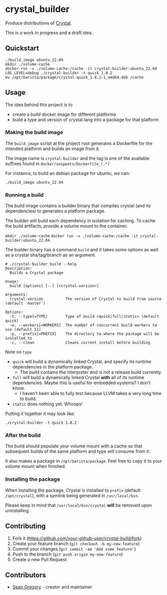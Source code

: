 # crystal_builder

Produce distributions of [Crystal](https://github.com/crystal-lang/crystal).

This is a work in progress and a draft idea.

## Quickstart

```
./build_image ubuntu_22.04
mkdir ./volume-cache
docker run -v ./volume-cache:/cache -it crystal-builder:ubuntu_22.04
LOG_LEVEL=debug ./crystal-builder -t quick 1.8.2
mv /opt/barista/package/crystal-quick_1.8.2-1_amd64.deb /cache
```

## Usage

The idea behind this project is to

* create a build docker image for different platforms
* build a type and version of crystal lang into a package for that platform

### Making the build image

The `build_image` script at the project root generates a Dockerfile for the intended platform and builds an image from it.

The image name is `crystal-builder` and the tag is one of the available suffixes found in `docker/snippets/Dockerfile_(.*)`

For instance, to build an debian package for ubuntu, we can:

`./build_image ubuntu_22.04`

### Running a build

The build image contains a builder binary that compiles crystal (and its dependencies) to generates a platform package.

The builder will build each dependency in isolation for caching.  To cache the build artifacts, provide a volume mount to the container.

`mkdir ./volume-cache`
`docker run -v ./volume-cache:/cache -it crystal-builder:ubuntu_22.04`

The builder binary has a command `build` and it takes some options as well as a crystal sha/tag/branch as an argument.

```
# ./crystal-builder build --help
Description:
  Builds a Crystal package

Usage:
  build [options] [--] [<crystal-version>]

Arguments:
  crystal-version          The version of Crystal to build from source (default `master`)

Options:
  -t, --type[=TYPE]        Type of build <quick|full|static> (default quick)
  -w, --workers[=WORKERS]  The number of concurrent build workers to use (default 11)
  -p, --prefix[=PREFIX]    The directory to where the package will be installed to
  -c, --clean              Cleans current install before building
```

Note on `type`

* `quick` will build a dynamically linked Crystal, and specify its runtime dependencies in the platform package.
  * The build contains the interpreter and is not a release build currently.
* `full` will build a dynamically linked Crystal **with** all of its runtime dependencies.  Maybe this is useful for embedded systems? I don't know.
  * I haven't been able to fully test because LLVM takes a very long time to build.
* `static` does nothing yet.  Whoops!

Putting it together it may look like:

`./crystal-builder -t quick 1.8.2`

### After the build

The build should populate your volume mount with a cache so that subsequent builds of the same platform and type will consume from it.

It also makes a package in `/opt/barista/package`.  Feel free to copy it to your volume mount when finished.

### Installing the package

When installing the package, Crystal is installed to `prefix` (default `/opt/crystal`), with a symlink being generated in `/usr/local/bin`.

Please keep in mind that `/usr/local/bin/crystal` **will** be removed upon uninstalling.

## Contributing

1. Fork it (<https://github.com/your-github-user/crystal-build/fork>)
2. Create your feature branch (`git checkout -b my-new-feature`)
3. Commit your changes (`git commit -am 'Add some feature'`)
4. Push to the branch (`git push origin my-new-feature`)
5. Create a new Pull Request

## Contributors

- [Sean Gregory](https://github.com/skinnyjames) - creator and maintainer
